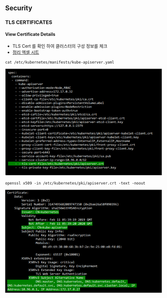 ## Security

### TLS CERTIFICATES

#### View Certificate Details 
- TLS Cert 를 확인 하여 클러스터의 구성 정보를 체크
- [정리 엑셀 시트](tools/kubernetes-certs-checker.xlsx)
```
cat /etc/kubernetes/manifests/kube-apiserver.yaml
```
![Alt text](image.png)

```
openssl x509 -in /etc/kubernetes/pki/apiserver.crt -text -noout
```
![Alt text](image-1.png)